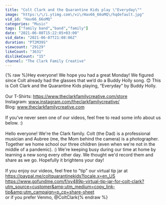 ```yaml
---
title: "Colt Clark and the Quarantine Kids play \"Everyday\""
image: "https:\/\/i.ytimg.com\/vi\/Hav66_66oMQ\/hqdefault.jpg"
vid_id: "Hav66_66oMQ"
categories: "Music"
tags: ["family band","band","family"]
date: "2021-06-08T15:22:05+03:00"
vid_date: "2021-06-07T21:08:06Z"
duration: "PT2M39S"
viewcount: "29129"
likeCount: "3631"
dislikeCount: "15"
channel: "The Clark Family Creative"
---
```

{% raw %}Hey everyone! We hope you had a great Monday! We figured since Colt already had the glasses that we’d do a Buddy Holly song. 😊 This is Colt Clark and the Quarantine Kids playing, “Everyday” by Buddy Holly.<br /><br />Our T-Shirts: <a rel="nofollow" target="blank" href="https://www.theclarkfamilycreative.com/store">https://www.theclarkfamilycreative.com/store</a> <br />Instagram: www.instagram.com/theclarkfamilycreative/<br />Blog: www.theclarkfamilycreative.com<br /><br />If you've never seen one of our videos, feel free to read some info about us below. :)<br /><br />Hello everyone! We're the Clark family.  Colt (the Dad) is a professional musician and Aubree (me, the Mom behind the camera) is a photographer.  Together we home school our three children (even when we're not in the middle of a pandemic). :) We're keeping busy during our time at home by learning a new song every other day. We thought we'd record them and share as we go.  Hopefully it brightens your day! <br /><br />If you enjoy our videos, feel free to &quot;tip&quot; our virtual tip jar at<br /><a rel="nofollow" target="blank" href="https://paypal.me/coltquarantinekids?locale.x=en_US">https://paypal.me/coltquarantinekids?locale.x=en_US</a><br /><a rel="nofollow" target="blank" href="https://www.gofundme.com/f/xy489p-virtual-tip-jar-for-colt-clark?utm_source=customer&amp;utm_medium=copy_link-tip&amp;utm_campaign=p_cp+share-sheet">https://www.gofundme.com/f/xy489p-virtual-tip-jar-for-colt-clark?utm_source=customer&amp;utm_medium=copy_link-tip&amp;utm_campaign=p_cp+share-sheet</a> <br />or if you prefer Venmo, @ColtClark{% endraw %}
